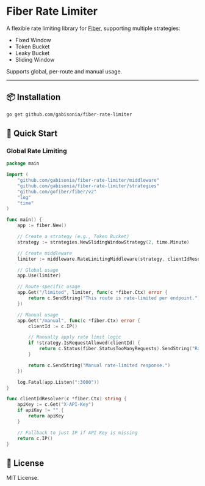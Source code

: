 # Fiber Rate Limiter

A flexible rate limiting library for [Fiber](https://gofiber.io/), supporting multiple strategies:

- Fixed Window
- Token Bucket
- Leaky Bucket
- Sliding Window

Supports global, per-route and manual usage.

---

## 📦 Installation

```bash
go get github.com/gabisonia/fiber-rate-limiter
```

## 🚀 Quick Start
### Global Rate Limiting

```go
package main

import (
	"github.com/gabisonia/fiber-rate-limiter/middleware"
	"github.com/gabisonia/fiber-rate-limiter/strategies"
	"github.com/gofiber/fiber/v2"
	"log"
	"time"
)

func main() {
	app := fiber.New()

	// Create a strategy (e.g., Token Bucket)
	strategy := strategies.NewSlidingWindowStrategy(2, time.Minute)

	// Create middleware
	limiter := middleware.RateLimitingMiddleware(strategy, clientIdResolver)

	// Global usage
	app.Use(limiter)

	// Route-specific usage
	app.Get("/limited", limiter, func(c *fiber.Ctx) error {
		return c.SendString("This route is rate-limited per endpoint.")
	})

	// Manual usage
	app.Get("/manual", func(c *fiber.Ctx) error {
		clientId := c.IP()

		// Manually apply rate limit logic
		if !strategy.IsRequestAllowed(clientId) {
			return c.Status(fiber.StatusTooManyRequests).SendString("Rate limit exceeded (manual).")
		}

		return c.SendString("Manual rate-limited response.")
	})

	log.Fatal(app.Listen(":3000"))
}

func clientIdResolver(c *fiber.Ctx) string {
	apiKey := c.Get("X-API-Key")
	if apiKey != "" {
		return apiKey
	}

	// Fallback to just IP if API Key is missing
	return c.IP()
}
```

## 📄 License
MIT License.
